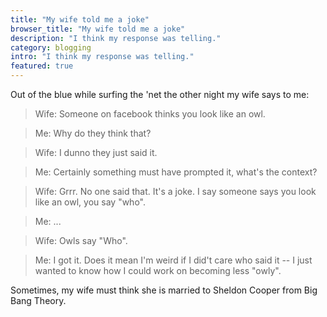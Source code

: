 ```yaml
---
title: "My wife told me a joke"
browser_title: "My wife told me a joke"
description: "I think my response was telling."
category: blogging
intro: "I think my response was telling."
featured: true
---
```

Out of the blue while surfing the 'net the other night my wife says to me:

> Wife: Someone on facebook thinks you look like an owl.

> Me: Why do they think that?

> Wife: I dunno they just said it.

> Me: Certainly something must have prompted it, what's the context?

> Wife: Grrr. No one said that. It's a joke. I say someone says you look like an owl,
> you say "who".

> Me: ...

> Wife: Owls say "Who".

> Me: I got it. Does it mean I'm weird if I did't care who said it -- I just
> wanted to know how I could work on becoming less "owly".

Sometimes, my wife must think she is married to Sheldon Cooper from Big Bang Theory.

